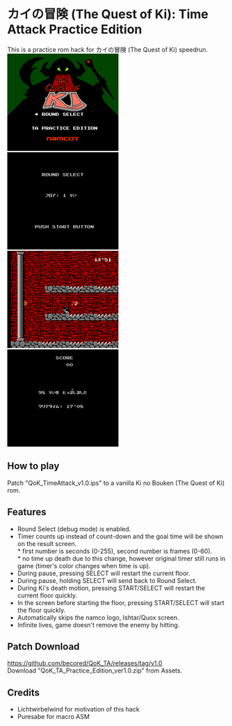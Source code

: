 # カイの冒険 (The Quest of Ki): Time Attack Practice Edition  
This is a practice rom hack for カイの冒険 (The Quest of Ki) speedrun.  
![pic01](images/pic01.png) ![pic02](images/pic02.png)  
![pic03](images/pic03.png) ![pic04](images/pic04.png)  
  
## How to play
Patch "QoK_TimeAttack_v1.0.ips" to a vanilla Ki no Bouken (The Quest of Ki) rom.  

## Features  
- Round Select (debug mode) is enabled.  
- Timer counts up instead of count-down and the goal time will be shown on the result screen.  
\* first number is seconds (0-255), second number is frames (0-60).  
\* no time up death due to this change, however original timer still runs in game (timer's color changes when time is up).  
- During pause, pressing SELECT will restart the current floor.  
- During pause, holding SELECT will send back to Round Select.  
- During Ki's death motion, pressing START/SELECT will restart the current floor quickly.  
- In the screen before starting the floor, pressing START/SELECT will start the floor quickly.
- Automatically skips the namco logo, Ishtar/Quox screen.  
- Infinite lives, game doesn't remove the enemy by hitting.  
  
## Patch Download
https://github.com/becored/QoK_TA/releases/tag/v1.0  
Download "QoK_TA_Practice_Edition_ver1.0.zip" from Assets.  
  
## Credits  
- Lichtwirbelwind for motivation of this hack  
- Puresabe for macro ASM  
